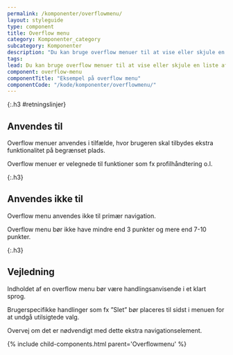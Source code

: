 ```yaml
---
permalink: /komponenter/overflowmenu/
layout: styleguide
type: component
title: Overflow menu
category: Komponenter_category
subcategory: Komponenter
description: "Du kan bruge overflow menuer til at vise eller skjule en liste af links."
tags:
lead: Du kan bruge overflow menuer til at vise eller skjule en liste af links eller knapper. Når brugeren klikker på menulinjen, folder listen sig ud.
component: overflow-menu
componentTitle: "Eksempel på overflow menu"
componentCode: "/kode/komponenter/overflowmenu/"
---
```


{:.h3 #retningslinjer}
## Anvendes til

Overflow menuer anvendes i tilfælde, hvor brugeren skal tilbydes ekstra funktionalitet på begrænset plads.

Overflow menuer er velegnede til funktioner som fx profilhåndtering o.l.

{:.h3}
## Anvendes ikke til

Overflow menu anvendes ikke til primær navigation.

Overflow menu bør ikke have mindre end 3 punkter og mere end 7-10 punkter.

{:.h3}
## Vejledning

Indholdet af en overflow menu bør være handlingsanvisende i et klart sprog.

Brugerspecifikke handlinger som fx ”Slet” bør placeres til sidst i menuen for at undgå utilsigtede valg.

Overvej om det er nødvendigt med dette ekstra navigationselement.

{% include child-components.html parent='Overflowmenu' %}
